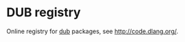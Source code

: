 DUB registry
============

Online registry for [dub](https://github.com/D-Programming-Language/dub/) packages, see <http://code.dlang.org/>.

